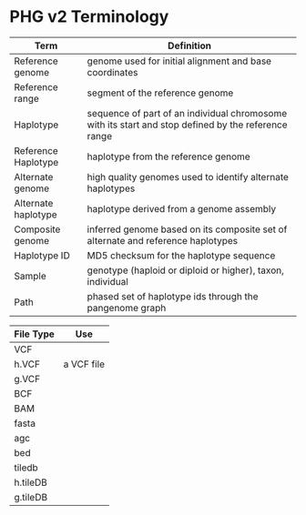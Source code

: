 # PHG v2 Terminology

 Term                | Definition                                                                                          
---------------------|-----------------------------------------------------------------------------------------------------
 Reference genome    | genome used for initial alignment and base coordinates                                              
 Reference range     | segment of the reference genome                                                                     
 Haplotype           | sequence of part of an individual chromosome with its start and stop defined by the reference range 
 Reference Haplotype | haplotype from the reference genome                                                                 
 Alternate genome    | high quality genomes used to identify alternate haplotypes                                          
 Alternate haplotype | haplotype derived from a genome assembly                                                            
 Composite genome    | inferred genome based on its composite set of alternate and reference haplotypes                    
 Haplotype ID        | MD5 checksum for the haplotype sequence                                                             
 Sample              | genotype (haploid or diploid or higher), taxon, individual                                          
 Path                | phased set of haplotype ids through the pangenome graph                                             


 File Type | Use        
-----------|------------
 VCF       |  
 h.VCF     | a VCF file 
 g.VCF     | 
 BCF       | 
 BAM       |
 fasta     | 
 agc       |
 bed       | 
 tiledb    |
 h.tileDB  |
 g.tileDB  | 
